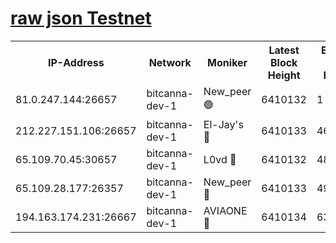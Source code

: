 [raw json Testnet](https://rpc-check.bcat.stavr.tech/bcat/rpc-bcat-result.json)
=


<table><tr><th>IP-Address</th><th>Network</th><th>Moniker</th><th>Latest Block Height</th><th>Earliest Block Height</th><th>Catching Up</th><th>Tx Index</th><th>Voting Power</th><th>Scan Time</th></tr><tr><td>81.0.247.144:26657</td><td>bitcanna-dev-1</td><td>New_peer 🟢</td><td>6410132</td><td>1</td><td>False</td><td>on</td><td>0</td><td>2024-02-12T17:19:30.030657439UTC</td></tr><tr><td>212.227.151.106:26657</td><td>bitcanna-dev-1</td><td>El-Jay's 🔴</td><td>6410133</td><td>4670391</td><td>False</td><td>on</td><td>2218164</td><td>2024-02-12T17:19:34.723349407UTC</td></tr><tr><td>65.109.70.45:30657</td><td>bitcanna-dev-1</td><td>L0vd 🔴</td><td>6410132</td><td>4828155</td><td>False</td><td>on</td><td>307920</td><td>2024-02-12T17:19:30.429152712UTC</td></tr><tr><td>65.109.28.177:26357</td><td>bitcanna-dev-1</td><td>New_peer 🔴</td><td>6410133</td><td>4952911</td><td>False</td><td>on</td><td>2237067</td><td>2024-02-12T17:19:35.049574099UTC</td></tr><tr><td>194.163.174.231:26667</td><td>bitcanna-dev-1</td><td>AVIAONE 🔴</td><td>6410134</td><td>6398881</td><td>False</td><td>on</td><td>1949865</td><td>2024-02-12T17:19:41.624233882UTC</td></tr></table>